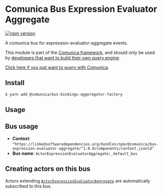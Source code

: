 # Comunica Bus Expression Evaluator Aggregate

[![npm version](https://badge.fury.io/js/%40comunica%2Fbus-expression-evaluator-aggregate.svg)](https://www.npmjs.com/package/@comunica/bus-expression-evaluator-aggregate)

A comunica bus for expression-evaluator-aggregate events.

This module is part of the [Comunica framework](https://github.com/comunica/comunica),
and should only be used by [developers that want to build their own query engine](https://comunica.dev/docs/modify/).

[Click here if you just want to query with Comunica](https://comunica.dev/docs/query/).

## Install

```bash
$ yarn add @comunica/bus-bindings-aggeregator-factory
```

## Usage

## Bus usage

* **Context**: `"https://linkedsoftwaredependencies.org/bundles/npm/@comunica/bus-expression-evaluator-aggregate/^1.0.0/components/context.jsonld"`
* **Bus name**: `ActorExpressionEvaluatorAggregate:_default_bus`

## Creating actors on this bus

Actors extending [`ActorExpressionEvaluatorAggregate`](TODO:jsdoc_url) are automatically subscribed to this bus.
